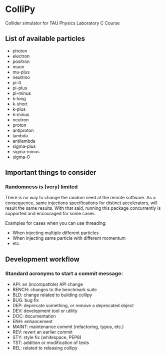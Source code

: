 # ColliPy

Collider simulator for TAU Physics Laboratory C Course

## List of available particles

* photon
* electron
* positron
* muon
* mu-plus
* neutrino
* pi-0
* pi-plus
* pi-minus
* k-long
* k-short
* k-plus
* k-minus
* neutron
* proton
* antiproton
* lambda
* antilambda
* sigma-plus
* sigma-minus
* sigma-0

## Important things to consider

### Randomness is (very) limited
There is no way to change the random seed at the remote software.
As a consequence, same injections specifications for distinct accelerators, will result the same results.
With that said, running this package concurrently is supported and encouraged for some cases.

Examples for cases when you can use threading:
* When injecting multiple different particles
* When injecting same particle with different momentum
* etc.

## Development workflow

### Standard acronyms to start a commit message:
* API: an (incompatible) API change
* BENCH: changes to the benchmark suite
* BLD: change related to building collipy
* BUG: bug fix
* DEP: deprecate something, or remove a deprecated object
* DEV: development tool or utility
* DOC: documentation
* ENH: enhancement
* MAINT: maintenance commit (refactoring, typos, etc.)
* REV: revert an earlier commit
* STY: style fix (whitespace, PEP8)
* TST: addition or modification of tests
* REL: related to releasing collipy
